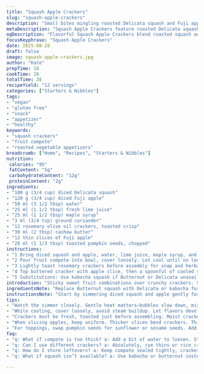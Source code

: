 ```yaml
---
title: "Squash Apple Crackers"
slug: "squash-apple-crackers"
description: "Small bites mingling roasted Delicata squash and Fuji apple. Light syrup textures, warm spice hints from coriander instead of cumin. Spread almond butter on toasted olive oil crackers. Crunch balanced with soft fruit compote and crisp nut topping. Vegan, gluten free, egg free and lactose free appetizer. Simple ingredients upgraded with a touch of citrus and aromatic peel zest. Serve cold or slightly chilled. Storage up to five days refrigerated. Substitutions offered for nuts and crackers to suit allergies or pantry limits."
metaDescription: "Squash Apple Crackers feature roasted Delicata squash and Fuji apple. A vegan, gluten free appetizer with rich flavors."
ogDescription: "Flavorful Squash Apple Crackers blend roasted squash and apple. Perfect as an appetizer, balanced textures with nutty crunch."
focusKeyphrase: "Squash Apple Crackers"
date: 2025-08-28
draft: false
image: squash-apple-crackers.jpg
author: "Kate"
prepTime: 18
cookTime: 20
totalTime: 38
recipeYield: "12 servings"
categories: ["Starters & Nibbles"]
tags:
- "vegan"
- "gluten free"
- "snack"
- "appetizer"
- "healthy"
keywords:
- "squash crackers"
- "fruit compote"
- "roasted vegetable appetizers"
breadcrumb: ["Home", "Recipes", "Starters & Nibbles"]
nutrition: 
 calories: "95"
 fatContent: "5g"
 carbohydrateContent: "12g"
 proteinContent: "2g"
ingredients:
- "100 g (3/4 cup) diced Delicata squash"
- "120 g (3/4 cup) diced Fuji apple"
- "50 ml (3 1/2 tbsp) water"
- "25 ml (1 1/2 tbsp) fresh lime juice"
- "25 ml (1 1/2 tbsp) maple syrup"
- "3 ml (3/4 tsp) ground coriander"
- "12 rosemary olive oil crackers, toasted crisp"
- "30 ml (2 tbsp) cashew butter"
- "12 thin slices of Fuji apple"
- "20 ml (1 1/3 tbsp) toasted pumpkin seeds, chopped"
instructions:
- "1 Bring diced squash and apple, water, lime juice, maple syrup, and coriander to a rolling simmer in a small saucepan. Season carefully with salt and pepper. Listen for soft bubbling, watch as liquid thickens to glossy syrup—should coat the back of a spoon but not burn. Target a texture like thick jam, about 12-15 minutes but rely on look and touch over clocks."
- "2 Pour fruit compote into bowl, cover loosely. Let cool until no longer hot, about 15 minutes on counter. Refrigerate uncovered or loosely covered until fully cold, ideally 1 hour but minimum 30 minutes. This step firms flavors and texture. Keeps 5 days refrigerated in sealed container."
- "3 Lightly toast rosemary crackers before assembly for snap and herbal glow. Use dry pan or toaster oven. Spread each with a thin, even layer of cashew butter—cashew provides creaminess without overpowering, swap almond or sunflower butter if needed."
- "4 Top buttered cracker with apple slice, then a spoonful of cooled squash-apple compote. Sprinkle pumpkin seeds over to add earthy crunch, a contrast to soft fruit layers. Serve immediately to keep crackers crisp."
- "5 Substitutions: Use kabocha squash if Butternut or Delicata unavailable. For spice, coriander replaces cumin for brightness. Choose rye thin crisps or gluten free rice crackers for different textures. Nut butters interchangeable; sunflower seed butter works for nut allergies. Keep acidity balanced – lime juice can be swapped for lemon but use slightly less."
introduction: "Sticky sweet fruit combinations over crunchy crackers. Squash merges with apples that snap when bitten. Soft jam borders on syrupy from long gentle simmer, not rushed to scorch. Lime juice tugs sharp edges forward, yet mellow warmth comes from coriander’s floral buzz instead of cumin’s earth. The almond butter alternative, cashew butter, adds richness without heavy oiliness. Toasted pumpkin seeds crack like tiny fires beneath fruit layers. No fuss for fridge days after creation. Try topping different crackers to shift textures. Easy swap nuts for seed butters when allergies arise. Experienced palates will detect subtle shifts—the kind that happen when you balance acid and sugar just right. This is appetizer territory, but with concentrated layers of texture and flavor playing in simple ingredients. More than snack but less than meal, shared and savored."
ingredientsNote: "Replace Butternut squash with Delicata or kabocha for subtle flavor shifts and different water content. Delicata cooks faster due to thinner skin and less dense flesh, so reduce simmer by a few minutes to avoid overcooking. Fuji apples chosen for balanced sweetness and firmness; Cortland can exchange but monitor apple texture carefully—softer apples break down faster making compote too mushy if over-simmered. Water amount adjusted slightly to help control final syrup thickness; start less and add if too thick rather than thinning too much. Maple syrup provides natural sweetness but balancing acidity is critical, so lime juice replaces lemon here to impart brighter tang without overwhelming tropical notes. Ground coriander swaps cumin for floral lift, avoid overpowering spice by measuring carefully. Rosemary crackers add aromatic background, substitute gluten free seed crackers if needed—toast before use for enhanced crunch and flavor release. Cashew butter thickens and smooths; almond or sunflower butter works well too, depending on allergies."
instructionsNote: "Start by simmering diced squash and apple gently for a syrupy jam-like consistency. Don’t rush with high heat; scorch risk is real once thickening begins. Stir regularly, scraping bottom to prevent burning. Visual cue: mixture darkens and bubbles slow down, syrup coats spoon heavily. Salt and pepper here to round flavors, adjust carefully. Cooling temp vital; too hot and crackers get soggy, too cold and compote loses spreadability. Best to cool uncovered on counter initially to release steam, then fridge to fully chill and thicken flavor melds. Toast crackers fresh before spreading; stale or moist crackers ruin textural contrast. Use even butter layer to prevent soggy crackers but enough fat to carry flavor. Slice apple garnish thin and uniform for neat stacking; thicker slices bend or break crackers. Spoon compote gently to prevent cracking brittle bases."
tips:
- "Watch the simmer closely. Gentle heat matters—bubbles slow down, mixture thickens, becomes syrupy. A sticky jam feel indicates readiness."
- "While cooling, cover loosely, avoid steam buildup. Let flavors develop; space is key here. Refrigerate uncovered to keep compote’s concentration."
- "Crackers must be fresh, toasted just before assembling. Moist crackers? Forget that crunch. Thick spread of butter too—prevents sogginess."
- "When slicing apples, keep uniform. Thicker slices bend crackers. Thin, firm apples hold better. Check texture for best yield."
- "For toppings, swap pumpkin seeds for sunflower or sesame seeds. Add crunch without nuts. Check compatibility with allergies."
faq:
- "q: What if compote is too thick? a: Add a bit of water to loosen. Stir gently over low heat. Check consistency, adjust as needed."
- "q: Can I use different crackers? a: Absolutely, rye thins or rice crackers work. Just ensure they’re toasted—crunch factor required."
- "q: How do I store leftovers? a: Keep compote sealed tightly, crackers separately. Assemble fresh before serving for ideal crunch."
- "q: What if squash isn’t available? a: Use kabocha or butternut instead. Adjust cooking time for different textures but ensure proper softening."

---
```

